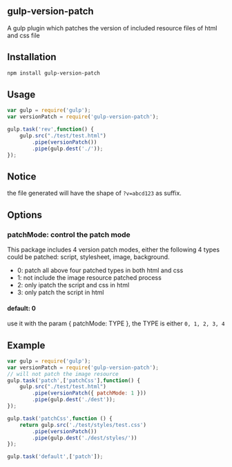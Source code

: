 ## gulp-version-patch

A gulp plugin which patches the version of included resource files of html and css file

## Installation

```bash
npm install gulp-version-patch
```

## Usage

```js
var gulp = require('gulp');
var versionPatch = require('gulp-version-patch');

gulp.task('rev',function() {
    gulp.src("./test/test.html")
        .pipe(versionPatch())
        .pipe(gulp.dest('./'));
});
```

## Notice
the file generated will have the shape of `?v=abcd123` as suffix.

## Options

### patchMode: control the patch mode
This package includes 4 version patch modes, either the following 4 types could be patched: script, stylesheet, image, background. 

* 0: patch all above four patched types in both html and css
* 1: not include the image resource patched process
* 2: only ipatch the script and css in html 
* 3: only patch the script in html 

#### default: 0
use it with the param { patchMode: TYPE }, the TYPE is either `0, 1, 2, 3, 4`

## Example

```js
var gulp = require('gulp');
var versionPatch = require('gulp-version-patch');
// will not patch the image resource
gulp.task('patch',['patchCss'],function() {
    gulp.src("./test/test.html")
        .pipe(versionPatch({ patchMode: 1 }))
        .pipe(gulp.dest('./dest'));
});

gulp.task('patchCss',function () {
    return gulp.src('./test/styles/test.css')
        .pipe(versionPatch())
        .pipe(gulp.dest('./dest/styles/'))
});

gulp.task('default',['patch']);
```


